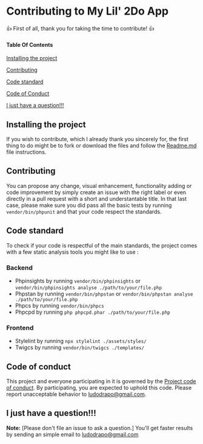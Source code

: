 # Contributing to My Lil' 2Do App

:+1: First of all, thank you for taking the time to contribute! :+1:

#### Table Of Contents

[Installing the project](#installing-the-project)

[Contributing](#contributing)

[Code standard](#code-standard)

[Code of Conduct](#code-of-conduct)

[I just have a question!!!](#i-just-have-a-question)

## Installing the project

If you wish to contribute, which I already thank you sincerely for, the first thing to do might be to fork or download the files and follow the [Readme.md](README.md) file instructions.

## Contributing

You can propose any change, visual enhancement, functionality adding or code improvement by simply create an issue with the right label or even directly in a pull request with a short and understantable title. In that last case, please make sure you did pass all the basic tests by running ```vendor/bin/phpunit``` and that your code respect the standards.

## Code standard

To check if your code is respectful of the main standards, the project comes with a few static analysis tools you might like to use :

### Backend

* Phpinsights by running ```vendor/bin/phpinsights``` or ```vendor/bin/phpinsights analyse ./path/to/your/file.php```
* Phpstan by running ```vendor/bin/phpstan``` or ```vendor/bin/phpstan analyse ./path/to/your/file.php```
* Phpcs by running ```vendor/bin/phpcs```
* Phpcpd by running ```php phpcpd.phar ./path/to/your/file.php```

### Frontend

* Stylelint by running ```npx stylelint ./assets/styles/```
* Twigcs  by running ```vendor/bin/twigcs ./templates/```

## Code of conduct

This project and everyone participating in it is governed by the [Project code of conduct](CODE_OF_CONDUCT.md). By participating, you are expected to uphold this code. Please report unacceptable behavior to [ludodrapo@gmail.com](mailto:ludodrapo@gmail.com).

## I just have a question!!!

**Note:** [Please don't file an issue to ask a question.]
You'll get faster results by sending an simple email to [ludodrapo@gmail.com](mailto:ludodrapo@gmail.com)
